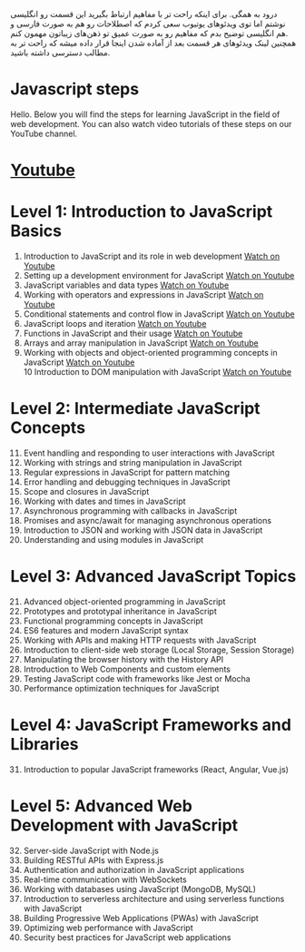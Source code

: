 درود به همگی. برای اینکه راحت تر با مفاهیم ارتباط بگیرید این قسمت رو انگلیسی نوشتم اما توی ویدئوهای یوتیوب سعی کردم که اصطلاحات رو هم به صورت فارسی و هم انگلیسی توضیح بدم که مفاهیم رو به صورت عمیق تو ذهن‌های زیباتون مهمون کنم.   
همچنین لینک ویدئوهای هر قسمت بعد از آماده شدن اینجا قرار داده میشه که راحت تر به مطالب دسترسی داشته باشید.   

# Javascript steps

Hello. Below you will find the steps for learning JavaScript in the field of web development. You can also watch video tutorials of these steps on our YouTube channel.

# [Youtube](https://www.youtube.com/@sadeghSourceCode)

# Level 1: Introduction to JavaScript Basics

1. Introduction to JavaScript and its role in web development  [Watch on Youtube](https://youtu.be/5tdjTqYbvv4)
2. Setting up a development environment for JavaScript [Watch on Youtube](https://youtu.be/5tdjTqYbvv4)
3. JavaScript variables and data types [Watch on Youtube](https://youtu.be/wlaWnG1pbU0)
4. Working with operators and expressions in JavaScript [Watch on Youtube](https://youtu.be/wlaWnG1pbU0)
5. Conditional statements and control flow in JavaScript [Watch on Youtube](https://youtu.be/wlaWnG1pbU0)
6. JavaScript loops and iteration [Watch on Youtube](https://youtu.be/wlaWnG1pbU0)
7. Functions in JavaScript and their usage [Watch on Youtube](https://youtu.be/wlaWnG1pbU0)
8. Arrays and array manipulation in JavaScript [Watch on Youtube](https://youtu.be/qJHT9-pYJiM)
9. Working with objects and object-oriented programming concepts in JavaScript [Watch on Youtube](https://youtu.be/qJHT9-pYJiM)   
10 Introduction to DOM manipulation with JavaScript [Watch on Youtube](https://youtu.be/qJHT9-pYJiM)

# Level 2: Intermediate JavaScript Concepts

11. Event handling and responding to user interactions with JavaScript
12. Working with strings and string manipulation in JavaScript
13. Regular expressions in JavaScript for pattern matching
14. Error handling and debugging techniques in JavaScript
15. Scope and closures in JavaScript
16. Working with dates and times in JavaScript
17. Asynchronous programming with callbacks in JavaScript
18. Promises and async/await for managing asynchronous operations
19. Introduction to JSON and working with JSON data in JavaScript
20. Understanding and using modules in JavaScript

# Level 3: Advanced JavaScript Topics

21. Advanced object-oriented programming in JavaScript
22. Prototypes and prototypal inheritance in JavaScript
23. Functional programming concepts in JavaScript
24. ES6 features and modern JavaScript syntax
25. Working with APIs and making HTTP requests with JavaScript
26. Introduction to client-side web storage (Local Storage, Session Storage)
27. Manipulating the browser history with the History API
28. Introduction to Web Components and custom elements
29. Testing JavaScript code with frameworks like Jest or Mocha
30. Performance optimization techniques for JavaScript

# Level 4: JavaScript Frameworks and Libraries

31. Introduction to popular JavaScript frameworks (React, Angular, Vue.js)

# Level 5: Advanced Web Development with JavaScript

32. Server-side JavaScript with Node.js
33. Building RESTful APIs with Express.js
34. Authentication and authorization in JavaScript applications
35. Real-time communication with WebSockets
36. Working with databases using JavaScript (MongoDB, MySQL)
37. Introduction to serverless architecture and using serverless functions with JavaScript
38. Building Progressive Web Applications (PWAs) with JavaScript
39. Optimizing web performance with JavaScript
40. Security best practices for JavaScript web applications
